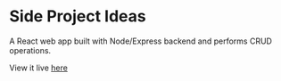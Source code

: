 # Side Project Ideas
A React web app built with Node/Express backend and performs CRUD operations.

View it live [here](https://side-project-ideas.herokuapp.com)